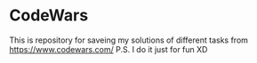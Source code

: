 # CodeWars
This is repository for saveing my solutions of different tasks from https://www.codewars.com/
P.S. I do it just for fun XD
